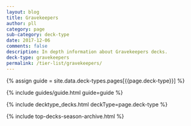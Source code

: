 ```yaml
---
layout: blog
title: Gravekeepers
author: pll
category: page
sub-category: deck-type
date: 2017-12-06
comments: false
description: In depth information about Gravekeepers decks.
deck-type: gravekeepers
permalink: /tier-list/gravekeepers/ 
---
```


{% assign guide = site.data.deck-types.pages[{{page.deck-type}}] %}

{% include guides/guide.html guide=guide %}

{% include decktype_decks.html deckType=page.deck-type %}

{% include top-decks-season-archive.html %}